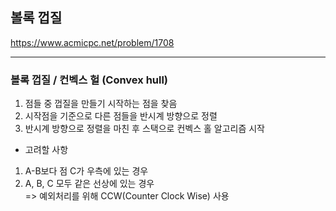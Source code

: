 ## 볼록 껍질

https://www.acmicpc.net/problem/1708

---
### 볼록 껍질 / 컨벡스 헐 (Convex hull)
1. 점들 중 껍질을 만들기 시작하는 점을 찾음
2. 시작점을 기준으로 다른 점들을 반시계 방향으로 정렬
3. 반시계 방향으로 정렬을 마친 후 스택으로 컨벡스 홀 알고리즘 시작

* 고려할 사항
1. A-B보다 점 C가 우측에 있는 경우
2. A, B, C 모두 같은 선상에 있는 경우   
=> 예외처리를 위해 CCW(Counter Clock Wise) 사용

